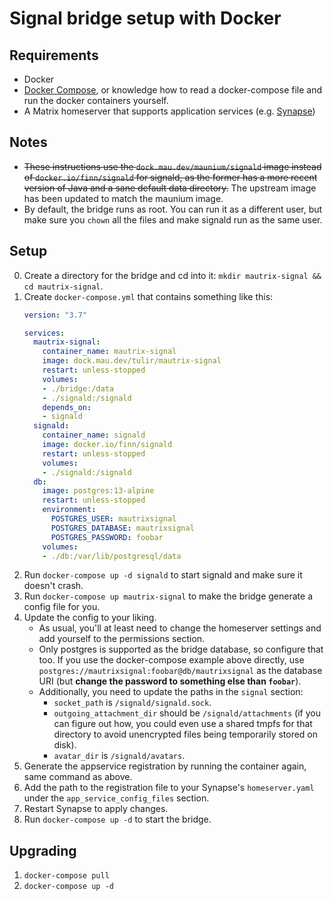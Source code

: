# Signal bridge setup with Docker
## Requirements
* Docker
* [Docker Compose](https://docs.docker.com/compose/install/), or knowledge how
  to read a docker-compose file and run the docker containers yourself.
* A Matrix homeserver that supports application services (e.g. [Synapse](https://github.com/matrix-org/synapse))

## Notes
* ~~These instructions use the `dock.mau.dev/maunium/signald` image instead of
  `docker.io/finn/signald` for signald, as the former has a more recent version
  of Java and a sane default data directory.~~ The upstream image has been
  updated to match the maunium image.
* By default, the bridge runs as root. You can run it as a different user, but
  make sure you `chown` all the files and make signald run as the same user.

## Setup
0. Create a directory for the bridge and cd into it: `mkdir mautrix-signal && cd mautrix-signal`.
1. Create `docker-compose.yml` that contains something like this:
   ```yaml
   version: "3.7"

   services:
     mautrix-signal:
       container_name: mautrix-signal
       image: dock.mau.dev/tulir/mautrix-signal
       restart: unless-stopped
       volumes:
       - ./bridge:/data
       - ./signald:/signald
       depends_on:
       - signald
     signald:
       container_name: signald
       image: docker.io/finn/signald
       restart: unless-stopped
       volumes: 
       - ./signald:/signald
     db:
       image: postgres:13-alpine
       restart: unless-stopped
       environment:
         POSTGRES_USER: mautrixsignal
         POSTGRES_DATABASE: mautrixsignal
         POSTGRES_PASSWORD: foobar
       volumes:
       - ./db:/var/lib/postgresql/data
   ```
2. Run `docker-compose up -d signald` to start signald and make sure it doesn't
   crash.
3. Run `docker-compose up mautrix-signal` to make the bridge generate a config
   file for you.
4. Update the config to your liking.
   * As usual, you'll at least need to change the homeserver settings and add
     yourself to the permissions section.
   * Only postgres is supported as the bridge database, so configure that too.
     If you use the docker-compose example above directly,
     use `postgres://mautrixsignal:foobar@db/mautrixsignal` as the database URI
     (but **change the password to something else than `foobar`**).
   * Additionally, you need to update the paths in the `signal` section:
     * `socket_path` is `/signald/signald.sock`.
     * `outgoing_attachment_dir` should be `/signald/attachments` (if you can
       figure out how, you could even use a shared tmpfs for that directory to
       avoid unencrypted files being temporarily stored on disk).
     * `avatar_dir` is `/signald/avatars`.
5. Generate the appservice registration by running the container again, same
   command as above.
6. Add the path to the registration file to your Synapse's `homeserver.yaml`
   under the `app_service_config_files` section.
7. Restart Synapse to apply changes.
8. Run `docker-compose up -d` to start the bridge.

## Upgrading
1. `docker-compose pull`
2. `docker-compose up -d`
